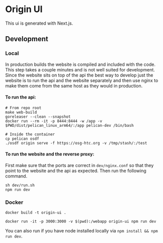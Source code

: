 # Origin UI

This ui is generated with Next.js.

## Development

### Local

In production builds the website is compiled and included with the code. This step 
takes a couple minutes and is not well suited for development. Since the website 
sits on top of the api the best way to develop just the website is to run the api
and the website separately and then use nginx to make them come from the same host
as they would in production. 

#### To run the api:

```shell
# From repo root
make web-build
goreleaser --clean --snapshot
docker run --rm -it -p 8444:8444 -w /app -v $PWD/dist/pelican_linux_arm64/:/app pelican-dev /bin/bash
```

```shell
# Inside the container
cp pelican osdf
./osdf origin serve -f https://osg-htc.org -v /tmp/stash/:/test
```

#### To run the website and the reverse proxy:

First make sure that the ports are correct in `dev/nginx.conf` so that they point to
the website and the api as expected. Then run the following command.

```shell
sh dev/run.sh
npm run dev
```

### Docker

```shell
docker build -t origin-ui .
```

```shell
docker run -it -p 3000:3000 -v $(pwd):/webapp origin-ui npm run dev
```

You can also run if you have node installed locally via `npm install && npm run dev`.

